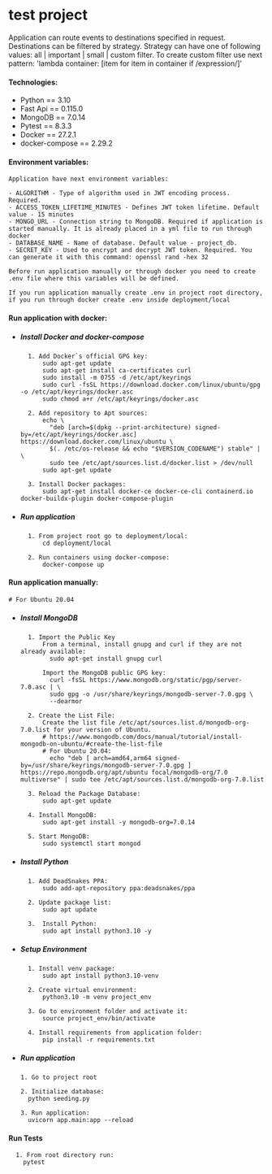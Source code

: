 # test project

Application can route events to destinations specified in request. Destinations can be filtered by strategy. 
Strategy can have one of following values: all | important | small | custom filter. 
To create custom filter use next pattern: 'lambda container: [item for item in container if /expression/]'

#### Technologies:
- Python == 3.10
- Fast Api == 0.115.0
- MongoDB == 7.0.14
- Pytest == 8.3.3
- Docker == 27.2.1
- docker-compose == 2.29.2

#### Environment variables:
    Application have next environment variables:

    - ALGORITHM - Type of algorithm used in JWT encoding process. Required. 
    - ACCESS_TOKEN_LIFETIME_MINUTES - Defines JWT token lifetime. Default value - 15 minutes
    - MONGO_URL - Connection string to MongoDB. Required if application is started manually. It is already placed in a yml file to run through docker
    - DATABASE_NAME - Name of database. Default value - project_db.
    - SECRET_KEY - Used to encrypt and decrypt JWT token. Required. You can generate it with this command: openssl rand -hex 32 
  
    Before run application manually or through docker you need to create .env file where this variables will be defined. 
  
    If you run application manually create .env in project root directory, if you run through docker create .env inside deployment/local
                

#### Run application with docker:

- ##### Install Docker and docker-compose
        1. Add Docker`s official GPG key:
            sudo apt-get update
            sudo apt-get install ca-certificates curl
            sudo install -m 0755 -d /etc/apt/keyrings
            sudo curl -fsSL https://download.docker.com/linux/ubuntu/gpg -o /etc/apt/keyrings/docker.asc
            sudo chmod a+r /etc/apt/keyrings/docker.asc

        2. Add repository to Apt sources:
            echo \
              "deb [arch=$(dpkg --print-architecture) signed-by=/etc/apt/keyrings/docker.asc] https://download.docker.com/linux/ubuntu \
              $(. /etc/os-release && echo "$VERSION_CODENAME") stable" | \
              sudo tee /etc/apt/sources.list.d/docker.list > /dev/null
            sudo apt-get update

        3. Install Docker packages:
            sudo apt-get install docker-ce docker-ce-cli containerd.io docker-buildx-plugin docker-compose-plugin

- ##### Run application
        1. From project root go to deployment/local:
            cd deployment/local

        2. Run containers using docker-compose:
            docker-compose up

#### Run application manually:
    # For Ubuntu 20.04

- ##### Install MongoDB
        1. Import the Public Key
            From a terminal, install gnupg and curl if they are not already available:
              sudo apt-get install gnupg curl

            Import the MongoDB public GPG key:
              curl -fsSL https://www.mongodb.org/static/pgp/server-7.0.asc | \
              sudo gpg -o /usr/share/keyrings/mongodb-server-7.0.gpg \
              --dearmor

        2. Create the List File:
            Create the list file /etc/apt/sources.list.d/mongodb-org-7.0.list for your version of Ubuntu.
            # https://www.mongodb.com/docs/manual/tutorial/install-mongodb-on-ubuntu/#create-the-list-file
            # For Ubuntu 20.04:
              echo "deb [ arch=amd64,arm64 signed-by=/usr/share/keyrings/mongodb-server-7.0.gpg ] https://repo.mongodb.org/apt/ubuntu focal/mongodb-org/7.0 multiverse" | sudo tee /etc/apt/sources.list.d/mongodb-org-7.0.list

        3. Reload the Package Database:
            sudo apt-get update

        4. Install MongoDB:
            sudo apt-get install -y mongodb-org=7.0.14

        5. Start MongoDB:
            sudo systemctl start mongod

- ##### Install Python
        1. Add DeadSnakes PPA:
            sudo add-apt-repository ppa:deadsnakes/ppa
 
        2. Update package list:
            sudo apt update

        3.  Install Python:
            sudo apt install python3.10 -y

- ##### Setup Environment
        1. Install venv package:
            sudo apt install python3.10-venv

        2. Create virtual environment:
            python3.10 -m venv project_env

        3. Go to environment folder and activate it:
            source project_env/bin/activate

        4. Install requirements from application folder:
            pip install -r requirements.txt

- ##### Run application
      1. Go to project root

      2. Initialize database:
        python seeding.py

      3. Run application:
        uvicorn app.main:app --reload

#### Run Tests
      1. From root directory run:
        pytest



